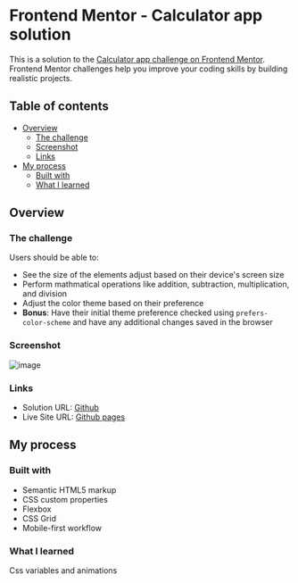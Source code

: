 # Frontend Mentor - Calculator app solution

This is a solution to the [Calculator app challenge on Frontend Mentor](https://www.frontendmentor.io/challenges/calculator-app-9lteq5N29). Frontend Mentor challenges help you improve your coding skills by building realistic projects. 

## Table of contents

- [Overview](#overview)
  - [The challenge](#the-challenge)
  - [Screenshot](#screenshot)
  - [Links](#links)
- [My process](#my-process)
  - [Built with](#built-with)
  - [What I learned](#what-i-learned)

## Overview

### The challenge

Users should be able to:

- See the size of the elements adjust based on their device's screen size
- Perform mathmatical operations like addition, subtraction, multiplication, and division
- Adjust the color theme based on their preference
- **Bonus**: Have their initial theme preference checked using `prefers-color-scheme` and have any additional changes saved in the browser

### Screenshot
![image](https://github.com/Prajwaljain20/Frontend-Mentor-calculator/assets/76695932/aab952b9-88d3-4ef3-b03e-67614a03d111)

### Links

- Solution URL: [Github](https://github.com/Prajwaljain20/Frontend-Mentor-calculator)
- Live Site URL: [Github pages](https://prajwaljain20.github.io/Frontend-Mentor-calculator/)

## My process

### Built with

- Semantic HTML5 markup
- CSS custom properties
- Flexbox
- CSS Grid
- Mobile-first workflow

### What I learned
Css variables and animations
